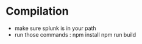# Compilation

- make sure splunk is in your path
- run those commands :
	npm install
	npm run build
